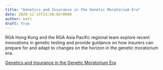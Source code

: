 ```yaml
---
title: "Genetics and Insurance in the Genetic Moratorium Era"
date: 2020-12-15T23:58:02+0000
author: matt
draft: True
---
```

RGA Hong Kong and the RGA Asia Pacific regional team explore recent innovations in genetic testing and provide guidance on how insurers can prepare for and adapt to changes on the horizon in the genetic moratorium era.

[ Genetics and Insurance in the Genetic Moratorium Era ]( https://www.rgare.com/knowledge-center/media/articles/genetics-and-insurance-in-the-genetic-moratorium-era )
